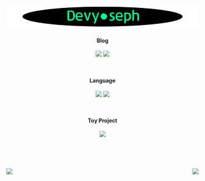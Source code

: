![title](./img/title.gif)

<div align="center">

#### Blog 
 
<a href="https://blog.naver.com/josephdev123"><img src="https://img.shields.io/badge/Naver-03C75A?style=for-the-badge&logo=Naver&logoColor=white"/></a>
<a href="https://devyoseph.tistory.com/"><img src="https://img.shields.io/badge/TISTORY-d95d32?style=for-the-badge&logo=Kakao&logoColor=white"/></a>  

</br>

#### Language
  
<img src="https://img.shields.io/badge/Java-007396?style=for-the-badge&logo=Java&logoColor=white"/></a>
<img src="https://img.shields.io/badge/JavaScript-F7DF1E?style=for-the-badge&logo=JavaScript&logoColor=black"/></a>

</br>

#### Toy Project
  
<a href="https://devyoseph.github.io/2021/11/14/style-guide/"><img src="https://img.shields.io/badge/Project_01-000000?style=for-the-badge&logo=JavaScript&logoColor=white"/></a>

</div>

</br>
</br>
</br>

<img align='left' src="https://github-readme-stats.vercel.app/api?username=devyoseph" height="165"><img align='right' src="http://mazassumnida.wtf/api/v2/generate_badge?boj=josephdev">
